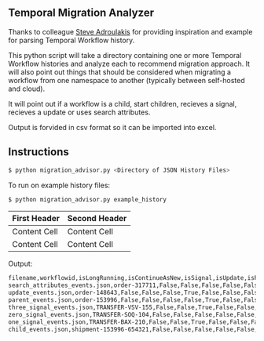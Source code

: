 ## Temporal Migration Analyzer
Thanks to colleague [Steve Adroulakis](https://github.com/steveandroulakis) for providing inspiration and example for parsing Temporal Workflow history.

This python script will take a directory containing one or more Temporal Workflow histories and analyze each to recommend migration approach. It will also point out things that should be considered when migrating a workflow from one namespace to another (typically between self-hosted and cloud). 

It will point out if a workflow is a child, start children, recieves a signal, recieves a update or uses search attributes.

Output is forvided in csv format so it can be imported into excel.

## Instructions
```bash
$ python migration_advisor.py <Directory of JSON History Files>
```

To run on example history files:

```bash
$ python migration_advisor.py example_history
```

| First Header  | Second Header |
| ------------- | ------------- |
| Content Cell  | Content Cell  |
| Content Cell  | Content Cell  |

Output:
```bash
filename,workflowid,isLongRunning,isContinueAsNew,isSignal,isUpdate,isParent,isChild,isInputSearchAttribute,isUpsertSearchAttributes,recommendation
search_attributes_events.json,order-317711,False,False,False,False,False,False,False,True,drainable
update_events.json,order-148643,False,False,False,True,False,False,False,False,custom
parent_events.json,order-153996,False,False,False,False,True,False,False,False,custom
three_signal_events.json,TRANSFER-VSV-155,False,False,True,False,False,False,False,False,custom
zero_signal_events.json,TRANSFER-SOQ-104,False,False,False,False,False,False,False,False,drainable
one_signal_events.json,TRANSFER-BAX-210,False,False,True,False,False,False,False,False,custom
child_events.json,shipment-153996-654321,False,False,False,False,False,True,False,False,custom
```

